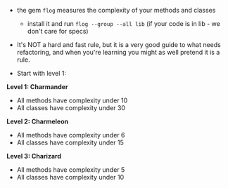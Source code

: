* the gem `flog` measures the complexity of your methods and classes
  * install it and run `flog --group --all lib` (if your code is in lib - we don't care for specs)

* It's NOT a hard and fast rule, but it is a very good guide to what needs refactoring, and when you're learning you might as well pretend it is a rule.

* Start with level 1:

**Level 1: Charmander**

* All methods have complexity under 10
* All classes have complexity under 30

**Level 2: Charmeleon**

* All methods have complexity under 6
* All classes have complexity under 15

**Level 3: Charizard**

* All methods have complexity under 5
* All classes have complexity under 10
